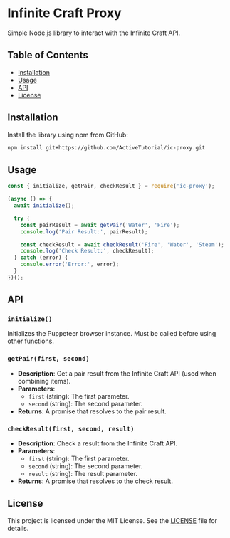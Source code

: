 # Infinite Craft Proxy

Simple Node.js library to interact with the Infinite Craft API.

## Table of Contents

- [Installation](#installation)
- [Usage](#usage)
- [API](#api)
- [License](#license)

## Installation

Install the library using npm from GitHub:

```sh
npm install git+https://github.com/ActiveTutorial/ic-proxy.git
```

## Usage

```javascript
const { initialize, getPair, checkResult } = require('ic-proxy');

(async () => {
  await initialize();

  try {
    const pairResult = await getPair('Water', 'Fire');
    console.log('Pair Result:', pairResult);

    const checkResult = await checkResult('Fire', 'Water', 'Steam');
    console.log('Check Result:', checkResult);
  } catch (error) {
    console.error('Error:', error);
  }
})();
```

## API

### `initialize()`

Initializes the Puppeteer browser instance. Must be called before using other functions.

### `getPair(first, second)`

- **Description**: Get a pair result from the Infinite Craft API (used when combining items).
- **Parameters**:
  - `first` (string): The first parameter.
  - `second` (string): The second parameter.
- **Returns**: A promise that resolves to the pair result.

### `checkResult(first, second, result)`

- **Description**: Check a result from the Infinite Craft API.
- **Parameters**:
  - `first` (string): The first parameter.
  - `second` (string): The second parameter.
  - `result` (string): The result parameter.
- **Returns**: A promise that resolves to the check result.

## License

This project is licensed under the MIT License. See the [LICENSE](LICENSE) file for details.
